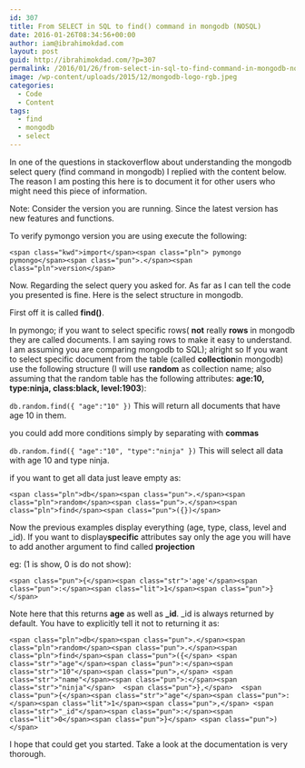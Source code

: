 ```yaml
---
id: 307
title: From SELECT in SQL to find() command in mongodb (NOSQL)
date: 2016-01-26T08:34:56+00:00
author: iam@ibrahimokdad.com
layout: post
guid: http://ibrahimokdad.com/?p=307
permalink: /2016/01/26/from-select-in-sql-to-find-command-in-mongodb-nosql/
image: /wp-content/uploads/2015/12/mongodb-logo-rgb.jpeg
categories:
  - Code
  - Content
tags:
  - find
  - mongodb
  - select
---
```

In one of the questions in stackoverflow about understanding the mongodb select query (find command in mongodb) I replied with the content below. The reason I am posting this here is to document it for other users who might need this piece of information.

Note: Consider the version you are running. Since the latest version has new features and functions.

To verify pymongo version you are using execute the following:

<pre class="lang-py prettyprint prettyprinted"><code>&lt;span class="kwd">import&lt;/span>&lt;span class="pln"> pymongo
pymongo&lt;/span>&lt;span class="pun">.&lt;/span>&lt;span class="pln">version&lt;/span></code></pre>

Now. Regarding the select query you asked for. As far as I can tell the code you presented is fine. Here is the select structure in mongodb.

First off it is called **find()**.

In pymongo; if you want to select specific rows( **not** really **rows** in mongodb they are called documents. I am saying rows to make it easy to understand. I am assuming you are comparing mongodb to SQL); alright so If you want to select specific document from the table (called **collection**in mongodb) use the following structure (I will use **random** as collection name; also assuming that the random table has the following attributes: **age:10, type:ninja, class:black, level:1903**):

`db.random.find({ "age":"10" })` This will return all documents that have age 10 in them.

you could add more conditions simply by separating with **commas**

`db.random.find({ "age":"10", "type":"ninja" })` This will select all data with age 10 and type ninja.

if you want to get all data just leave empty as:

<pre class="lang-py prettyprint prettyprinted"><code>&lt;span class="pln">db&lt;/span>&lt;span class="pun">.&lt;/span>&lt;span class="pln">random&lt;/span>&lt;span class="pun">.&lt;/span>&lt;span class="pln">find&lt;/span>&lt;span class="pun">({})&lt;/span></code></pre>

Now the previous examples display everything (age, type, class, level and _id). If you want to display**specific** attributes say only the age you will have to add another argument to find called **projection**

eg: (1 is show, 0 is do not show):

<pre class="lang-py prettyprint prettyprinted"><code>&lt;span class="pun">{&lt;/span>&lt;span class="str">'age'&lt;/span>&lt;span class="pun">:&lt;/span>&lt;span class="lit">1&lt;/span>&lt;span class="pun">}&lt;/span> </code></pre>

Note here that this returns **age** as well as **_id**. _id is always returned by default. You have to explicitly tell it not to returning it as:

<pre class="lang-py prettyprint prettyprinted"><code>&lt;span class="pln">db&lt;/span>&lt;span class="pun">.&lt;/span>&lt;span class="pln">random&lt;/span>&lt;span class="pun">.&lt;/span>&lt;span class="pln">find&lt;/span>&lt;span class="pun">({&lt;/span> &lt;span class="str">"age"&lt;/span>&lt;span class="pun">:&lt;/span>&lt;span class="str">"10"&lt;/span>&lt;span class="pun">,&lt;/span> &lt;span class="str">"name"&lt;/span>&lt;span class="pun">:&lt;/span>&lt;span class="str">"ninja"&lt;/span>  &lt;span class="pun">},&lt;/span>  &lt;span class="pun">{&lt;/span>&lt;span class="str">"age"&lt;/span>&lt;span class="pun">:&lt;/span>&lt;span class="lit">1&lt;/span>&lt;span class="pun">,&lt;/span> &lt;span class="str">"_id"&lt;/span>&lt;span class="pun">:&lt;/span>&lt;span class="lit">0&lt;/span>&lt;span class="pun">}&lt;/span> &lt;span class="pun">)&lt;/span></code></pre>

I hope that could get you started. Take a look at the documentation is very thorough.